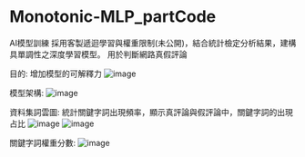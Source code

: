 # Monotonic-MLP_partCode
AI模型訓練
採用客製遞迴學習與權重限制(未公開)，結合統計檢定分析結果，建構具單調性之深度學習模型。 用於判斷網路真假評論

目的:
增加模型的可解釋力
![image](https://github.com/user-attachments/assets/a29ccdfe-9a6b-4248-9063-8cb88fac80ba)

模型架構:
![image](https://github.com/user-attachments/assets/70117d31-30ac-4ec7-85a9-4af90e2ec20d)

資料集詞雲圖:
統計關鍵字詞出現頻率，顯示真評論與假評論中，關鍵字詞的出現占比
![image](https://github.com/user-attachments/assets/b04ab336-5402-4ca7-91ee-3737069a4de7)
![image](https://github.com/user-attachments/assets/01092b9e-c15c-424e-a413-c4c29d9bbc31)

關鍵字詞權重分數:
![image](https://github.com/user-attachments/assets/370895b4-5e8f-4517-9454-6e3bf29b08ec)
